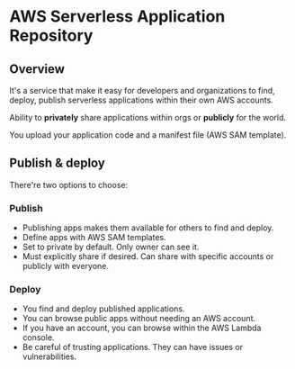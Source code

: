 # AWS Serverless Application Repository

## Overview

It's a service that make it easy for developers and organizations to find, deploy, publish serverless applications within their own AWS accounts.

Ability to **privately** share applications within orgs or **publicly** for the world.

You upload your application code and a manifest file (AWS SAM template).


## Publish & deploy

There're two options to choose:

### Publish

- Publishing apps makes them available for others to find and deploy.
- Define apps with AWS SAM templates.
- Set to private by default. Only owner can see it.
- Must explicitly share if desired. Can share with specific accounts or publicly with everyone.

### Deploy

- You find and deploy published applications.
- You can browse public apps without needing an AWS account.
- If you have an account, you can browse within the AWS
Lambda console.
- Be careful of trusting applications. They can have issues or vulnerabilities.